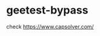 # geetest-bypass
check https://www.capsolver.com/ 





















                                                                 